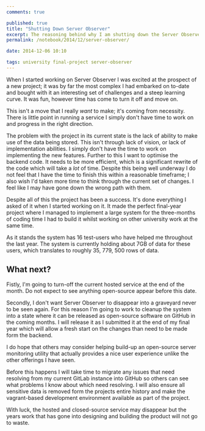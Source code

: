 ```yaml
---
comments: true

published: true
title: "Shutting Down Server Observer"
excerpt: The reasoning behind why I am shutting down the Server Observer service, and what's coming next for it.
permalink: /notebook/2014/12/server-observer/

date: 2014-12-06 10:10

tags: university final-project server-observer
---
```


When I started working on Server Observer I was excited at the prospect of a new project; it was by far the most complex I had embarked on to-date and bought with it an interesting set of challenges and a steep learning curve. It was fun, however time has come to turn it off and move on.

This isn't a move that I really *want* to make; it's coming from necessity. There is little point in running a service I simply don't have time to work on and progress in the right direction.

The problem with the project in its current state is the lack of ability to make use of the data being stored. This isn't through lack of vision, or lack of implementation abilities. I simply don't have the time to work on implementing the new features. Further to this I want to optimise the backend code. It needs to be more efficient, which is a significant rewrite of the code which will take a *lot* of time. Despite this being well underway I do not feel that I have the time to finish this within a reasonable timeframe; I also wish I'd taken more time to think through the current set of changes. I feel like I may have gone down the wrong path with them.

Despite all of this the project has been a success. It's done everything I asked of it when I started working on it. It made the perfect final-year project where I managed to implement a large system for the three-months of coding time I had to build it whilst working on other university work at the same time.

As it stands the system has 16 test-users who have helped me throughout the last year. The system is currently holding about 7GB of data for these users, which translates to roughly 35, 779, 500 rows of data.

## What next?

Fistly, I'm going to turn-off the current hosted service at the end of the month. Do not expect to see anything open-source appear before this date.

Secondly, I don't want Server Observer to disappear into a graveyard never to be seen again. For this reason I'm going to work to cleanup the system into a state where it can be released as open-source software on GitHub in the coming months. I will release it as I submitted it at the end of my final year which will allow a fresh start on the changes than need to be made form the backend.

I do hope that others may consider helping build-up an open-source server monitoring utility that actually provides a nice user experience unlike the other offerings I have seen.

Before this happens I will take time to migrate any issues that need resolving from my current GitLab instance into GitHub so others can see what problems I know about which need resolving. I will also ensure all sensitive data is removed form the projects entire history and make the vagrant-based development environment available as part of the project.

With luck, the hosted and closed-source service may disappear but the years work that has gone into designing and building the product will not go to waste.
